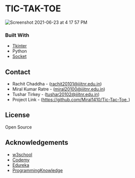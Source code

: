 # TIC-TAK-TOE

![Screenshot 2021-06-23 at 4 17 57 PM](https://user-images.githubusercontent.com/75627112/123084741-1d07a300-d43f-11eb-8f82-9ab157e26979.jpeg)


### Built With

* [Tkinter](https://docs.python.org/3/library/tkinter.html)
* Python
* [Socket](https://docs.python.org/3/library/socket.html)

## Contact
* Rachit Chaddha - (rachit20101@iiitnr.edu.in) 
* Miral Kumar Ratre - (miral20100@iiitnr.edu.in) 
* Tushar Tirkey - (tushar20102@iiitnr.edu.in) 
* Project Link - (https://github.com/Miral1410/Tic-Tac-Toe_)

## License
Open Source


## Acknowledgements
* [w3school](https://www.w3schools.com/python/python_intro.asp)
* [Codemy](https://codemy.com/)
* [Edureka](https://www.youtube.com/watch?v=VMP1oQOxfM0&t=414s)
* [ProgrammingKnowledge](https://www.youtube.com/user/ProgrammingKnowledge)
